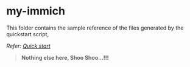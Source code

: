 # my-immich

This folder contains the sample reference of the files generated by the quickstart script,

_Refer: [Quick start](https://immich.app/docs/overview/quick-start)_

> **Nothing else here, Shoo Shoo...!!!**
